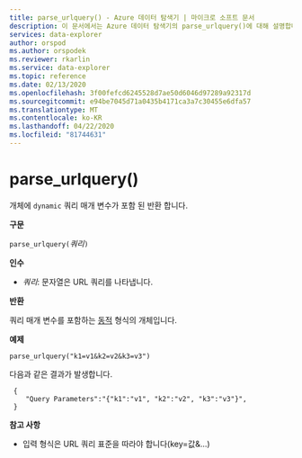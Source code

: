 ```yaml
---
title: parse_urlquery() - Azure 데이터 탐색기 | 마이크로 소프트 문서
description: 이 문서에서는 Azure 데이터 탐색기의 parse_urlquery()에 대해 설명합니다.
services: data-explorer
author: orspod
ms.author: orspodek
ms.reviewer: rkarlin
ms.service: data-explorer
ms.topic: reference
ms.date: 02/13/2020
ms.openlocfilehash: 3f00fefcd6245528d7ae50d6046d97289a92317d
ms.sourcegitcommit: e94be7045d71a0435b4171ca3a7c30455e6dfa57
ms.translationtype: MT
ms.contentlocale: ko-KR
ms.lasthandoff: 04/22/2020
ms.locfileid: "81744631"
---
```

# <a name="parse_urlquery"></a>parse_urlquery()

개체에 `dynamic` 쿼리 매개 변수가 포함 된 반환 합니다.

**구문**

`parse_urlquery(`*쿼리*`)`

**인수**

* *쿼리*: 문자열은 URL 쿼리를 나타냅니다.

**반환**

쿼리 매개 변수를 포함하는 [동적](./scalar-data-types/dynamic.md) 형식의 개체입니다.

**예제**

```kusto
parse_urlquery("k1=v1&k2=v2&k3=v3")
```

다음과 같은 결과가 발생합니다.

```kusto
 {
    "Query Parameters":"{"k1":"v1", "k2":"v2", "k3":"v3"}",
 }
```

**참고 사항**

* 입력 형식은 URL 쿼리 표준을 따라야 합니다(key=값&...)
 